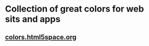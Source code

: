 # Collection of great colors for web sits and apps

## [colors.html5space.org](http://colors.html5space.org/)
